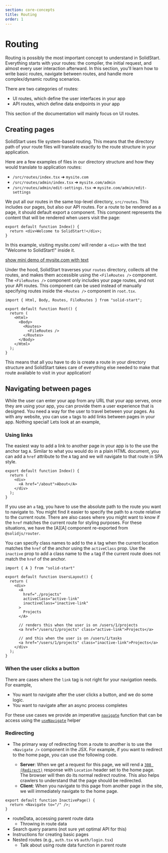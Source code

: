 ```yaml
---
section: core-concepts
title: Routing
order: 1
---
```


# Routing

<table-of-contents></table-of-contents>

Routing is possibly the most important concept to understand in SolidStart. Everything starts with your routes: the compiler, the initial request, and almost every user interaction afterward. In this section, you'll learn how to write basic routes, navigate between routes, and handle more complex/dynamic routing scenarios.

There are two categories of routes:

- UI routes, which define the user interfaces in your app
- API routes, which define data endpoints in your app

This section of the documentation will mainly focus on UI routes.

## Creating pages

SolidStart uses file system-based routing. This means that the directory path of your route files will translate exactly to the route structure in your application.

Here are a few examples of files in our directory structure and how they would translate to application routes:

- `/src/routes/index.tsx` ➜ `mysite.com`
- `/src/routes/admin/index.tsx` ➜ `mysite.com/admin`
- `/src/routes/admin/edit-settings.tsx` ➜ `mysite.com/admin/edit-settings`

We put all our routes in the same top-level directory, `src/routes`. This includes our pages, but also our API routes. For a route to be rendered as a page, it should default export a component. This component represents the content that will be rendered when users visit the page:

```tsx
export default function Index() {
  return <div>Welcome to SolidStart!</div>;
}
```

In this example, visiting mysite.com/ will render a `<div>` with the text "Welcome to SolidStart!" inside it.

[show mini demo of mysite.com with text]()

Under the hood, SolidStart traverses your `routes` directory, collects all the routes, and makes them accessible using the `<FileRoutes />` component. The `<FileRoutes />` component only includes your page routes, and not your API routes. This component can be used instead of manually specifying routes inside the `<Routes />` component in `root.tsx`.

```tsx {6-8}
import { Html, Body, Routes, FileRoutes } from "solid-start";

export default function Root() {
  return (
    <Html>
      <Body>
        <Routes>
          <FileRoutes />
        </Routes>
      </Body>
    </Html>
  );
}
```

This means that all you have to do is create a route in your directory structure and SolidStart takes care of everything else needed to make that route available to visit in your application!

## Navigating between pages

While the user can enter your app from any URL that your app serves, once they are using your app, you can provide them a user experience that is designed. You need a way for the user to travel between your pages. As with any website, you can use `a` tags to add links between pages in your app. Nothing special! Lets look at an example,

### Using links

The easiest way to add a link to another page in your app is to the use the anchor tag `A`. Similar to what you would do in a plain HTML document, you can add a `href` attribute to the `A` tag and we will navigate to that route in SPA style.

```tsx {3}
export default function Index() {
  return (
    <div>
      <A href="/about">About</A>
    </div>
  );
}
```

If you use an `a` tag, you have to use the absolute path to the route you want to navigate to. You might find it easier to specify the path to a route relative to the current route. There are also cases where you might want to know if the `href` matches the current route for styling purposes. For these situations, we have the [A][A] component re-exported from `@solidjs/router`.

You can specify class names to add to the `A` tag when the current location matches the `href` of the anchor using the `activeClass` prop. Use the `inactive` prop to add a class name to the `a` tag if the current route does not match the `href` of the anchor.

```tsx {5-11,14,17}
import { A } from "solid-start"

export default function UsersLayout() {
  return (
    <div>
      <A
        href="./projects"
        activeClass="active-link"
        inactiveClass="inactive-link"
      >
        Projects
      </A>

      // renders this when the user is on /users/1/projects
      <a href="/users/1/projects" class="active-link">Projects</a>

      // and this when the user is on /users/1/tasks
      <a href="/users/1/projects" class="inactive-link">Projects</a>
    </div>
  );
}

```

### When the user clicks a button

There are cases where the `link` tag is not right for your navigation needs. For example,

- You want to navigate after the user clicks a button, and we do some logic.
- You want to navigate after an async process completes

For these use cases we provide an imperative [`navigate`][usenavigate-navigate] function that can be access using the [`useNavigate`][usenavigate] helper

### Redirecting

- The primary way of redirecting from a route to another is to use the `<Navigate />` component in the JSX. For example, if you want to redirect to the home page, you can use the following code.

  - **Server**: When we get a request for this page, we will rend a [`308 (Redirect)`](https://developer.mozilla.org/en-US/docs/Web/HTTP/Status/308) response with `Location` header set to the home page. The browser will then do its normal redirect routine. This also helps crawlers to understand that the page should be redirected.
  - **Client**: When you navigate to this page from another page in the site, we will immediately navigate to the home page.

```tsx filename="maths.ts"
export default function InactivePage() {
  return <Navigate to="/" />;
}
```

- routeData, accessing parent route data
  - Throwing in route data
- Search query params (not sure yet optimal API for this)
- Instructions for creating basic pages
- Nested routes (e.g., `auth.tsx` vs `auth/login.tsx`)
  - Talk about using route data function in parent route

[navlink]: /docs/navigation#navigation-links
[usenavigate]: /start/api/useNavigate
[usenavigate-navigate]: /start/api/useNavigate#navigate
[api-routes]: /start/advanced/api-routes

